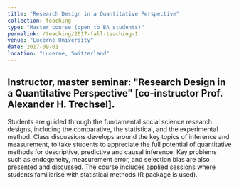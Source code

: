 ```yaml
---
title: "Research Design in a Quantitative Perspective"
collection: teaching
type: "Master course (open to BA students)"
permalink: /teaching/2017-fall-teaching-1
venue: "Lucerne University"
date: 2017-09-01
location: "Lucerne, Switzerland"
---
```


Instructor, master seminar: "Research Design in a Quantitative Perspective" [co-instructor Prof. Alexander H. Trechsel].
-----

Students are guided through the fundamental social science research designs, including the comparative, the statistical, and the experimental method. Class discussions develops around the key topics of inference and measurement, to take students to appreciate the full potential of quantitative methods for descriptive, predictive and causal inference. Key problems such as endogeneity, measurement error, and selection bias are also presented and discussed. The course includes applied sessions where students familiarise with statistical methods (R package is used).
